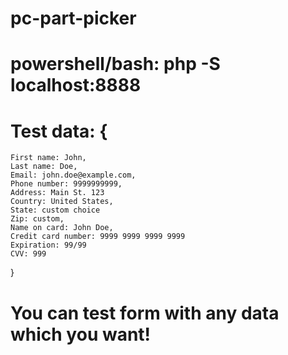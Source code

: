 # pc-part-picker

# powershell/bash: php -S localhost:8888
# Test data: {
	First name: John,
	Last name: Doe,
	Email: john.doe@example.com,
	Phone number: 9999999999,
	Address: Main St. 123
	Country: United States,
	State: custom choice
	Zip: custom,
	Name on card: John Doe,
	Credit card number: 9999 9999 9999 9999
	Expiration: 99/99
	CVV: 999
}

# You can test form with any data which you want!
